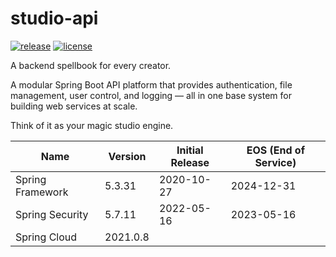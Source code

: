 # studio-api
[![release](https://img.shields.io/badge/release-0.1-blue.svg)](https://github.com/metasfresh/metasfresh/releases/tag/5.175)
[![license](https://img.shields.io/badge/license-APACHE-blue.svg)](https://github.com/metasfresh/metasfresh/blob/master/LICENSE.md)

A backend spellbook for every creator.

A modular Spring Boot API platform that provides authentication, file management, user control, and logging — all in one base system for building web services at scale.

Think of it as your magic studio engine.


|Name|Version|Initial Release|EOS (End of Service)|
|------|---|---|---|
|Spring Framework|5.3.31|2020-10-27|2024-12-31|
|Spring Security|5.7.11|2022-05-16|2023-05-16|
|Spring Cloud | 2021.0.8 | | |
